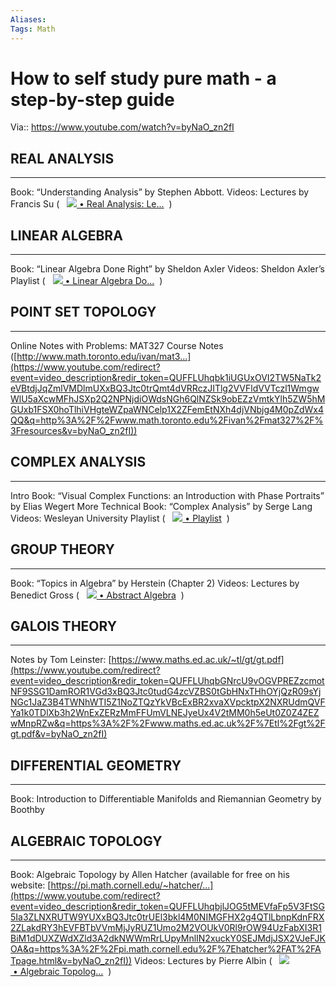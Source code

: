 ```yaml
---
Aliases: 
Tags: Math
---
```

# How to self study pure math - a step-by-step guide
Via:: https://www.youtube.com/watch?v=byNaO_zn2fI

## REAL ANALYSIS 
---
Book: “Understanding Analysis” by Stephen Abbott. 
Videos: Lectures by Francis Su (   [![](https://www.gstatic.com/youtube/img/watch/yt_favicon.png) • Real Analysis: Le...](https://www.youtube.com/playlist?list=PL0E754696F72137EC)  ) 

## LINEAR ALGEBRA
---
Book: “Linear Algebra Done Right” by Sheldon Axler 
Videos: Sheldon Axler’s Playlist (   [![](https://www.gstatic.com/youtube/img/watch/yt_favicon.png) • Linear Algebra Do...](https://www.youtube.com/playlist?list=PLGAnmvB9m7zOBVCZBUUmSinFV0wEir2Vw)  ) 

## POINT SET TOPOLOGY
---
Online Notes with Problems: MAT327 Course Notes ([http://www.math.toronto.edu/ivan/mat3...](https://www.youtube.com/redirect?event=video_description&redir_token=QUFFLUhqbk1iUGUxOVI2TW5NaTk2eVBtdjJqZmlVMDlmUXxBQ3Jtc0trQmt4dVRRczJITlg2VVFldVVTczl1WmgwWlU5aXcwMFhJSXp2Q2NPNjdiOWdsNGh6QlNZSk9obEZzVmtkYlh5ZW5hMGUxb1FSX0hoTlhiVHgteWZpaWNCelp1X2ZFemEtNXh4djVNbjg4M0pZdWx4QQ&q=http%3A%2F%2Fwww.math.toronto.edu%2Fivan%2Fmat327%2F%3Fresources&v=byNaO_zn2fI)) 

## COMPLEX ANALYSIS
---
Intro Book: “Visual Complex Functions: an Introduction with Phase Portraits” by Elias Wegert 
More Technical Book: “Complex Analysis” by Serge Lang 
Videos: Wesleyan University Playlist (   [![](https://www.gstatic.com/youtube/img/watch/yt_favicon.png) • Playlist](https://www.youtube.com/playlist?list=PL_onPhFCkVQjdQTbG0eQk42eH0RaBoYJf)  ) 

## GROUP THEORY
---
Book: “Topics in Algebra” by Herstein (Chapter 2) 
Videos: Lectures by Benedict Gross (   [![](https://www.gstatic.com/youtube/img/watch/yt_favicon.png) • Abstract Algebra](https://www.youtube.com/playlist?list=PLelIK3uylPMGzHBuR3hLMHrYfMqWWsmx5)  ) 

## GALOIS THEORY
---
Notes by Tom Leinster: [https://www.maths.ed.ac.uk/~tl/gt/gt.pdf](https://www.youtube.com/redirect?event=video_description&redir_token=QUFFLUhqbGNrcU9vOGVPREZzcmotNF9SSG1DamROR1VGd3xBQ3Jtc0tudG4zcVZBS0tGbHNxTHhOYjQzR09sYjNGc1JaZ3B4TWNhWTI5Z1NoZTQzYkVBcExBR2xvaXVpcktpX2NXRUdmQVFYa1k0TDlXb3h2WnExZERzMmFFUmVLNEJyeUx4V2tMM0h5eUt0Z0Z4ZEZwMnpRZw&q=https%3A%2F%2Fwww.maths.ed.ac.uk%2F%7Etl%2Fgt%2Fgt.pdf&v=byNaO_zn2fI) 

## DIFFERENTIAL GEOMETRY
---
Book: Introduction to Differentiable Manifolds and Riemannian Geometry by Boothby 

## ALGEBRAIC TOPOLOGY
---
Book: Algebraic Topology by Allen Hatcher (available for free on his website: [https://pi.math.cornell.edu/~hatcher/...](https://www.youtube.com/redirect?event=video_description&redir_token=QUFFLUhqbjlJOG5tMEVfaFp5V3FtSG5Ia3ZLNXRUTW9YUXxBQ3Jtc0trUEl3bkl4M0NIMGFHX2g4QTlLbnpKdnFRX2ZLakdRY3hEVFBTbVVmMjJyRUZ1Umo2M2VOUkV0Rl9rOW94UzFabXI3R1BiM1dDUXZWdXZld3A2dkNWWmRrLUpyMnlIN2xuckY0SEJMdjJSX2VJeFJKOA&q=https%3A%2F%2Fpi.math.cornell.edu%2F%7Ehatcher%2FAT%2FATpage.html&v=byNaO_zn2fI)) 
Videos: Lectures by Pierre Albin (   [![](https://www.gstatic.com/youtube/img/watch/yt_favicon.png) • Algebraic Topolog...](https://www.youtube.com/playlist?list=PL41FDABC6AA085E78)  )

